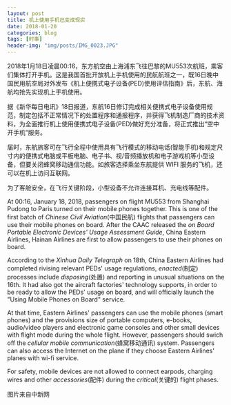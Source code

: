 ```yaml
---
layout: post
title: 机上使用手机已变成现实
date: 2018-01-20
categories: blog
tags: [时事]
header-img: "img/posts/IMG_0023.JPG"
---
```

2018年1月18日凌晨00:16，东方航空由上海浦东飞往巴黎的MU553次航班，乘客们集体打开手机。这是我国首批开放机上手机使用的民航航班之一，既16日晚中国民用航空局对外发布《机上便携式电子设备(PED)使用评估指南》后，东航、海航均抢先实现机上手机使用。

据《新华每日电讯》18日报道，东航16日修订完成相关便携式电子设备使用规范，制定包括不正常情况下的处置程序和通报程序，并获得飞机制造厂商的技术资料，为全面推行机上使用便携式电子设备(PED)做好充分准备，将正式推出“空中开手机”服务。

届时，东航旅客可在飞行全程中使用具有飞行模式的移动电话(智能手机)和规定尺寸内的便携式电脑或平板电脑、电子书、视/音频播放机和电子游戏机等小型设备，但要关闭蜂窝移动通信功能。如旅客选择乘坐东航提供 WIFI 服务的飞机，还可以在机上访问互联网。

为了客舱安全，在飞行关键阶段，小型设备不允许连接耳机、充电线等配件。

At 00:16, January 18, 2018, passengers on flight MU553 from Shanghai Pudong to Paris turned on their mobile phones together. This is one of the first batch of _Chinese Civil Aviation_(中国民航) flights that passengers can use their mobile phones on board. After the CAAC released the _on Board Portable Electronic Devices' Usage Assessment Guide_, China Eastern Airlines, Hainan Airlines are first to allow passengers to use their phones on board.

According to the _Xinhua Daily Telegraph_ on 18th, China Eastern Airlines had completed rivising relevant PEDs' usage regulations, _enacted_(制定) processes include _disposing_(处置) and reporting in unusual situations on the 16th. It had also got the aircraft factories' technology supports, in order to be ready to allow the PEDs' usage on board, and will officially launch the "Using Mobile Phones on Board" service.

At that time, Eastern Airlines' passengers can use the mobile phones (smart phones) and the provisions size of portable computers, e-books, audio/video players and electronic game consoles and other small devices with flight mode during the whole flight. However, passengers should swich off the _cellular mobile communication_(蜂窝移动通讯) system. Passengers can also access the Internet on the plane if they choose Eastern Airlines' planes with wi-fi service.

For safety, mobile devices are not allowed to connect earpods, charging wires and other _accessories_(配件) during the _critical_(关键的) flight phases.

图片来自中新网
